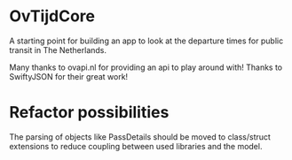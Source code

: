 # OvTijdCore

A starting point for building an app to look at the departure times for public transit in The Netherlands. 

Many thanks to ovapi.nl for providing an api to play around with!
Thanks to SwiftyJSON for their great work!

# Refactor possibilities
The parsing of objects like PassDetails should be moved to class/struct extensions to reduce coupling between used libraries and the model.
